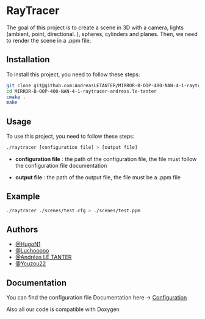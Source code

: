 # RayTracer

The goal of this project is to create a scene in 3D with a camera, lights (ambient, point, directional..), spheres, cylinders and planes. Then, we need to render the scene in a .ppm file.

## Installation

To install this project, you need to follow these steps:

```bash
git clone git@github.com:AndreasLETANTER/MIRROR-B-OOP-400-NAN-4-1-raytracer-andreas.le-tanter.git
cd MIRROR-B-OOP-400-NAN-4-1-raytracer-andreas.le-tanter
cmake .
make
```

## Usage

To use this project, you need to follow these steps:

```bash
./raytracer [configuration file] > [output file]
```

- **configuration file** : the path of the configuration file, the file must follow the configuration file documentation

- **output file** : the path of the output file, the file must be a .ppm file

## Example

```bash
./raytracer ./scenes/test.cfg > ./scenes/test.ppm
```

## Authors

- [@HugoN1](https://www.github.com/HugoN1)
- [@Luchooooo](https://www.github.com/lbarreteau)
- [@Andréas LE TANTER](https://www.github.com/AndreasLETANTER)
- [@Ycuzou22](https://www.github.com/ycuzou22)

## Documentation

You can find the configuration file Documentation here -> [Configuration](CONFIGURATION-FILE.md)

Also all our code is compatible with Doxygen
